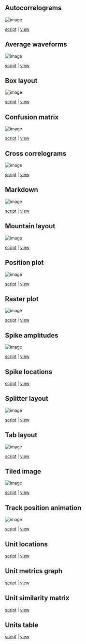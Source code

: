 ## Autocorrelograms

![image](https://user-images.githubusercontent.com/3679296/187762611-e940ca2f-5b9a-4679-b5fe-a71ca5b209bc.png)

[script](https://github.com/magland/sortingview/blob/main/examples/example_autocorrelograms.py)
| [view](https://figurl.org/f?v=gs://figurl/spikesortingview-8&d=sha1://5cb75552ad2f7316bf1a06af8cd6564c0fd9d497&label=Autocorrelograms%20example)

## Average waveforms

![image](https://user-images.githubusercontent.com/3679296/187762965-d13a750b-8b82-4ff9-b4bb-1429da9d1677.png)

[script](https://github.com/magland/sortingview/blob/main/examples/example_average_waveforms.py)
| [view](https://figurl.org/f?v=gs://figurl/spikesortingview-8&d=sha1://ad6178659260bf36733a8038acbc82d2020fa4ae&label=Average%20waveforms%20example)

## Box layout

![image](https://user-images.githubusercontent.com/3679296/187763239-4fb324e6-56b6-4c42-8e61-fd18afe2bf3d.png)

[script](https://github.com/magland/sortingview/blob/main/examples/example_box_layout.py)
| [view](https://figurl.org/f?v=gs://figurl/spikesortingview-8&d=sha1://6342478eddfefcd0fc07e3d08fea466175f7c626&label=Box%20layout%20example)

## Confusion matrix

![image](https://user-images.githubusercontent.com/3679296/187776276-290f0ce8-a1c9-428b-8d61-4a57079b9c94.png)

[script](https://github.com/magland/sortingview/blob/main/examples/example_confusion_matrix.py)
| [view](https://figurl.org/f?v=gs://figurl/spikesortingview-8&d=sha1://70a5430935ca06ee23246a37c247cc759d449bde&label=test_confusion_matrix)

## Cross correlograms

![image](https://user-images.githubusercontent.com/3679296/187776436-eb3ef57d-325f-4e9d-9f3f-dea3aa5052c2.png)

[script](https://github.com/magland/sortingview/blob/main/examples/example_cross_correlograms.py)
| [view](https://figurl.org/f?v=gs://figurl/spikesortingview-8&d=sha1://a72e243cf44f94ecfd2fd9d828157e9ad05adce1&label=Cross%20correlograms%20example)

## Markdown

![image](https://user-images.githubusercontent.com/3679296/187781325-512eb8f7-6313-48d9-9ec0-a4e9d2efcb26.png)

[script](https://github.com/magland/sortingview/blob/main/examples/example_markdown.py)
| [view](https://figurl.org/f?v=gs://figurl/spikesortingview-8&d=sha1://1c894158e5518d6ff05fa36373ba8a543f1ee28f&label=Markdown%20example)

## Mountain layout

![image](https://user-images.githubusercontent.com/3679296/187782025-dbe781ec-d950-453a-8ca6-5c13317ff539.png)

[script](https://github.com/magland/sortingview/blob/main/examples/example_mountain_layout.py)
| [view](https://figurl.org/f?v=gs://figurl/spikesortingview-8&d=sha1://e06e250ac54a3f3cbdfc11daa6391030c6740fab&label=Mountain%20layout%20example)

## Position plot

![image](https://user-images.githubusercontent.com/3679296/187782157-adf4fd42-47bb-4a20-8307-0b078bfd90c3.png)

[script](https://github.com/magland/sortingview/blob/main/examples/example_position_plot.py)
| [view](https://figurl.org/f?v=gs://figurl/spikesortingview-8&d=sha1://056c59aae3f29f48426be38516a6e84496985edf&label=Position%20plot%20example)

## Raster plot

![image](https://user-images.githubusercontent.com/3679296/187782227-369cd795-a96b-44ce-9aef-2e68b3c2af08.png)

[script](https://github.com/magland/sortingview/blob/main/examples/example_raster_plot.py)
| [view](https://figurl.org/f?v=gs://figurl/spikesortingview-8&d=sha1://f2d35eb108e7c1a5f6ae0ba196d61bb9b7a889df&label=Raster%20plot%20example)

## Spike amplitudes

![image](https://user-images.githubusercontent.com/3679296/187782508-c7084c23-4973-4912-b35c-8e577bff2f3b.png)

[script](https://github.com/magland/sortingview/blob/main/examples/example_spike_amplitudes.py)
| [view](https://figurl.org/f?v=gs://figurl/spikesortingview-8&d=sha1://1e667e92ee3be76c8e4a85af4a94784329c710d2&label=test_spike_amplitudes
)

## Spike locations

[script](https://github.com/magland/sortingview/blob/main/examples/example_spike_locations.py)
| [view](https://figurl.org/f?v=gs://figurl/spikesortingview-8&d=sha1://4e6be9c721aab52acd7863b6b6e58dc666cfb8ea&label=Spike%20locations%20example
)

## Splitter layout

![image](https://user-images.githubusercontent.com/3679296/187781629-a03237ea-6674-46d8-9deb-54a0834c7236.png)

[script](https://github.com/magland/sortingview/blob/main/examples/example_splitter_layout.py)
| [view](https://figurl.org/f?v=gs://figurl/spikesortingview-8&d=sha1://428301bc920d206a927143a924165a0a91dc8a63&label=Splitter%20layout%20example)

## Tab layout

![image](https://user-images.githubusercontent.com/3679296/187783614-24833827-f12e-41f3-be56-9834b6b7400d.png)

[script](https://github.com/magland/sortingview/blob/main/examples/example_tab_layout.py)
| [view](https://figurl.org/f?v=gs://figurl/spikesortingview-8&d=sha1://3eed6984bee0f75f23a29700a3ce0dc9c2b4c9b3&label=Tab%20layout%20example)

## Tiled image

![image](https://user-images.githubusercontent.com/3679296/187784146-201e81bd-6e50-4ce7-b065-f3de2bff9b6a.png)

[script](https://github.com/magland/sortingview/blob/main/examples/example_tiled_image.py)
| [view](https://figurl.org/f?v=gs://figurl/spikesortingview-8&d=sha1://2b44a7d440f0bda1e0e802716688c51d445d54aa&label=Tiled%20image%20example)

## Track position animation

![image](https://user-images.githubusercontent.com/3679296/187784392-73e293df-19e1-4a81-98fc-8650ab8ebc7c.png)

[script](https://github.com/magland/sortingview/blob/main/examples/example_track_position_animation.py)
| [view](https://figurl.org/f?v=gs://figurl/spikesortingview-8&d=sha1://9f52e595588458db2b029779110940cbba05cd20&label=Track%20position%20animation%20example)

## Unit locations

[script](https://github.com/magland/sortingview/blob/main/examples/example_unit_locations.py)
| [view](https://figurl.org/f?v=gs://figurl/spikesortingview-8&d=sha1://251bb58553c39e9ec0e4af5ff1888f023e4597d9&label=Unit%20locations%20example)

## Unit metrics graph

[script](https://github.com/magland/sortingview/blob/main/examples/example_unit_metrics_graph.py)
| [view](https://figurl.org/f?v=gs://figurl/spikesortingview-8&d=sha1://e62bd047d382fe031717714423110c182db1c0ff&label=Unit%20metrics%20graph%20example)

## Unit similarity matrix

[script](https://github.com/magland/sortingview/blob/main/examples/example_unit_similarity_matrix.py)
| [view](https://figurl.org/f?v=gs://figurl/spikesortingview-8&d=sha1://57cc13756bf540f12aeda31e23a2061bfcc6c8a4&label=Unit%20similarity%20matrix%20example)

## Units table

[script](https://github.com/magland/sortingview/blob/main/examples/example_units_table.py)
| [view](https://figurl.org/f?v=gs://figurl/spikesortingview-8&d=sha1://3bd6d3c6b77428cca467bc1afb48c5f272d7b4e6&label=Units%20table%20example)
